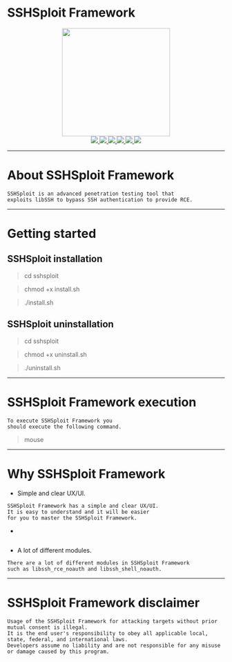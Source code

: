# SSHSploit Framework

<p align="center">
    <img src="https://user-images.githubusercontent.com/54115104/83340671-c3887f80-a2e3-11ea-9ada-f21dc56ab244.png" hight="250" width="250" alt="">
    <br>
    <a href="https://github.com/enty8080">
    <img src="https://img.shields.io/badge/enty8080-Ivan%20Nikolsky-blue.svg">
  </a> 
  <a href="https://github.com/enty8080/sshsploit/releases">
    <img src="https://img.shields.io/github/release/enty8080/sshsploit.svg">
  </a>
  <a href="https://wikipedia.org/wiki/Python_(programming_language)">
    <img src="https://img.shields.io/badge/language-python-blue.svg">
 </a>
  <a href="https://github.com/enty8080/sshsploit/issues?q=is%3Aissue+is%3Aclosed">
      <img src="https://img.shields.io/github/issues/enty8080/sshsploit.svg">
  </a>
  <a href="https://github.com/enty8080/sshsploit/wiki">
      <img src="https://img.shields.io/badge/wiki%20-sshsploit-lightgrey.svg">
 </a>
  <a href="https://twitter.com/enty8080">
    <img src="https://img.shields.io/badge/twitter-enty8080-blue.svg">
 </a>
</p>

***

# About SSHSploit Framework

```
SSHSploit is an advanced penetration testing tool that 
exploits libSSH to bypass SSH authentication to provide RCE.
```

***
    
# Getting started

## SSHSploit installation

> cd sshsploit

> chmod +x install.sh

> ./install.sh

## SSHSploit uninstallation

> cd sshsploit

> chmod +x uninstall.sh

> ./uninstall.sh

***

# SSHSploit Framework execution

```
To execute SSHSploit Framework you
should execute the following command.
```

> mouse

***

# Why SSHSploit Framework

* Simple and clear UX/UI.

```
SSHSploit Framework has a simple and clear UX/UI. 
It is easy to understand and it will be easier 
for you to master the SSHSploit Framework.
```  

* 

```
```

* A lot of different modules.

```
There are a lot of different modules in SSHSploit Framework 
such as libssh_rce_noauth and libssh_shell_noauth.
```

***

# SSHSploit Framework disclaimer

```
Usage of the SSHSploit Framework for attacking targets without prior mutual consent is illegal.
It is the end user's responsibility to obey all applicable local, state, federal, and international laws.
Developers assume no liability and are not responsible for any misuse or damage caused by this program.
```
